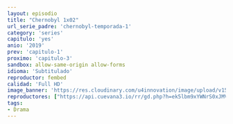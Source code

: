 ```yaml
---
layout: episodio
title: "Chernobyl 1x02"
url_serie_padre: 'chernobyl-temporada-1'
category: 'series'
capitulo: 'yes'
anio: '2019'
prev: 'capitulo-1'
proximo: 'capitulo-3'
sandbox: allow-same-origin allow-forms
idioma: 'Subtitulado'
reproductor: fembed
calidad: 'Full HD'
image_banner: 'https://res.cloudinary.com/u4innovation/image/upload/v1560310449/chernobyl-banner-min_fgx16v.jpg'
reproductores: ["https://api.cuevana3.io/rr/gd.php?h=ek5lbm9xYWNrS0xJMVp5b21KREk0dFBLbjVkaHhkRGdrOG1jbnBpUnhhS1Z1SVdwZ01PV3BjWFhacHVpeTZUdDBhK2xmSFhQdWFPMXQ1MWZuTGJIdU02U3FadVkyUT09"]
tags:
- Drama
---
```











